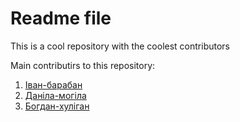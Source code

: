 # Readme file

This is a cool repository with the coolest contributors

Main contributirs to this repository:
1. [Іван-барабан](https://github.com/kujo205)
2. [Даніла-могіла](https://github.com/SharpDevOps10) 
3. [Богдан-хуліган](https://github.com/thebaldehit)

